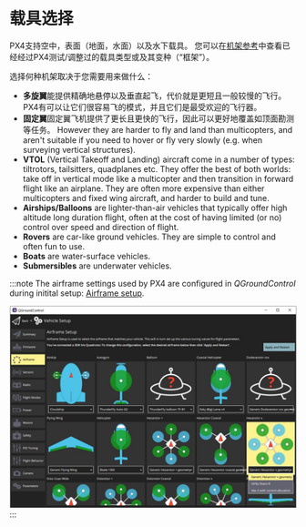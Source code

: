# 载具选择

PX4支持空中，表面（地面，水面）以及水下载具。 您可以在[机架参考](../airframes/airframe_reference.md)中查看已经经过PX4测试/调整过的载具类型或及其变种（“框架”）。

选择何种机架取决于您需要用来做什么：

- **多旋翼**能提供精确地悬停以及垂直起飞，代价就是更短且一般较慢的飞行。 PX4有可以让它们很容易飞的模式，并且它们是最受欢迎的飞行器。
- **固定翼**固定翼飞机提供了更长且更快的飞行，因此可以更好地覆盖如顶面勘测等任务。 However they are harder to fly and land than multicopters, and aren't suitable if you need to hover or fly very slowly (e.g. when surveying vertical structures).
- **VTOL** (Vertical Takeoff and Landing) aircraft come in a number of types: tiltrotors, tailsitters, quadplanes etc. They offer the best of both worlds: take off in vertical mode like a multicopter and then transition in forward flight like an airplane. They are often more expensive than either multicopters and fixed wing aircraft, and harder to build and tune.
- **Airships/Balloons** are lighter-than-air vehicles that typically offer high altitude long duration flight, often at the cost of having limited (or no) control over speed and direction of flight.
- **Rovers** are car-like ground vehicles. They are simple to control and often fun to use.
- **Boats** are water-surface vehicles.
- **Submersibles** are underwater vehicles.

:::note
The airframe settings used by PX4 are configured in *QGroundControl* during initital setup: [Airframe setup](../config/airframe.md).

![Frame Selection](../../assets/qgc/setup/airframe/airframe_px4.jpg)
:::